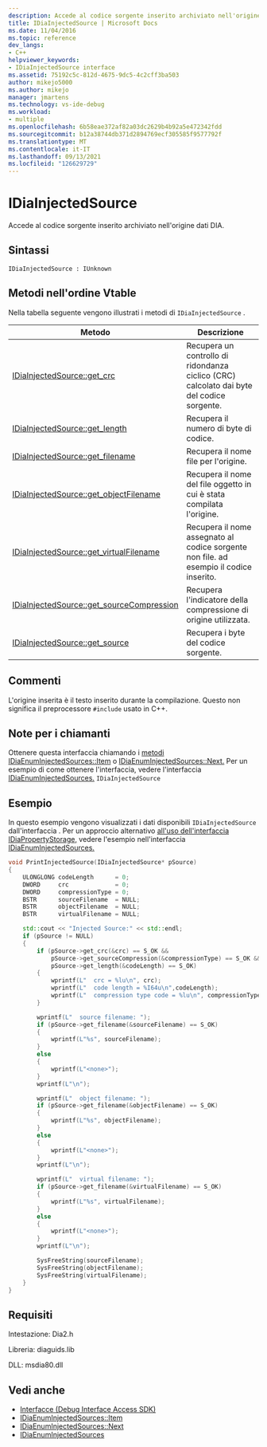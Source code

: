 ```yaml
---
description: Accede al codice sorgente inserito archiviato nell'origine dati DIA.
title: IDiaInjectedSource | Microsoft Docs
ms.date: 11/04/2016
ms.topic: reference
dev_langs:
- C++
helpviewer_keywords:
- IDiaInjectedSource interface
ms.assetid: 75192c5c-812d-4675-9dc5-4c2cff3ba503
author: mikejo5000
ms.author: mikejo
manager: jmartens
ms.technology: vs-ide-debug
ms.workload:
- multiple
ms.openlocfilehash: 6b58eae372af82a03dc2629b4b92a5e472342fdd
ms.sourcegitcommit: b12a38744db371d2894769ecf305585f9577792f
ms.translationtype: MT
ms.contentlocale: it-IT
ms.lasthandoff: 09/13/2021
ms.locfileid: "126629729"
---
```

# <a name="idiainjectedsource"></a>IDiaInjectedSource
Accede al codice sorgente inserito archiviato nell'origine dati DIA.

## <a name="syntax"></a>Sintassi

```
IDiaInjectedSource : IUnknown
```

## <a name="methods-in-vtable-order"></a>Metodi nell'ordine Vtable
Nella tabella seguente vengono illustrati i metodi di `IDiaInjectedSource` .

|Metodo|Descrizione|
|------------|-----------------|
|[IDiaInjectedSource::get_crc](../../debugger/debug-interface-access/idiainjectedsource-get-crc.md)|Recupera un controllo di ridondanza ciclico (CRC) calcolato dai byte del codice sorgente.|
|[IDiaInjectedSource::get_length](../../debugger/debug-interface-access/idiainjectedsource-get-length.md)|Recupera il numero di byte di codice.|
|[IDiaInjectedSource::get_filename](../../debugger/debug-interface-access/idiainjectedsource-get-filename.md)|Recupera il nome file per l'origine.|
|[IDiaInjectedSource::get_objectFilename](../../debugger/debug-interface-access/idiainjectedsource-get-objectfilename.md)|Recupera il nome del file oggetto in cui è stata compilata l'origine.|
|[IDiaInjectedSource::get_virtualFilename](../../debugger/debug-interface-access/idiainjectedsource-get-virtualfilename.md)|Recupera il nome assegnato al codice sorgente non file. ad esempio il codice inserito.|
|[IDiaInjectedSource::get_sourceCompression](../../debugger/debug-interface-access/idiainjectedsource-get-sourcecompression.md)|Recupera l'indicatore della compressione di origine utilizzata.|
|[IDiaInjectedSource::get_source](../../debugger/debug-interface-access/idiainjectedsource-get-source.md)|Recupera i byte del codice sorgente.|

## <a name="remarks"></a>Commenti
L'origine inserita è il testo inserito durante la compilazione. Questo non significa il preprocessore `#include` usato in C++.

## <a name="notes-for-callers"></a>Note per i chiamanti
Ottenere questa interfaccia chiamando i [metodi IDiaEnumInjectedSources::Item](../../debugger/debug-interface-access/idiaenuminjectedsources-item.md) o [IDiaEnumInjectedSources::Next.](../../debugger/debug-interface-access/idiaenuminjectedsources-next.md) Per un esempio di come ottenere l'interfaccia, vedere l'interfaccia [IDiaEnumInjectedSources.](../../debugger/debug-interface-access/idiaenuminjectedsources.md) `IDiaInjectedSource`

## <a name="example"></a>Esempio
In questo esempio vengono visualizzati i dati disponibili `IDiaInjectedSource` dall'interfaccia . Per un approccio alternativo [all'uso dell'interfaccia IDiaPropertyStorage,](../../debugger/debug-interface-access/idiapropertystorage.md) vedere l'esempio nell'interfaccia [IDiaEnumInjectedSources.](../../debugger/debug-interface-access/idiaenuminjectedsources.md)

```C++
void PrintInjectedSource(IDiaInjectedSource* pSource)
{
    ULONGLONG codeLength      = 0;
    DWORD     crc             = 0;
    DWORD     compressionType = 0;
    BSTR      sourceFilename  = NULL;
    BSTR      objectFilename  = NULL;
    BSTR      virtualFilename = NULL;

    std::cout << "Injected Source:" << std::endl;
    if (pSource != NULL)
    {
        if (pSource->get_crc(&crc) == S_OK &&
            pSource->get_sourceCompression(&compressionType) == S_OK &&
            pSource->get_length(&codeLength) == S_OK)
        {
            wprintf(L"  crc = %lu\n", crc);
            wprintf(L"  code length = %I64u\n",codeLength);
            wprintf(L"  compression type code = %lu\n", compressionType);
        }

        wprintf(L"  source filename: ");
        if (pSource->get_filename(&sourceFilename) == S_OK)
        {
            wprintf(L"%s", sourceFilename);
        }
        else
        {
            wprintf(L"<none>");
        }
        wprintf(L"\n");

        wprintf(L"  object filename: ");
        if (pSource->get_filename(&objectFilename) == S_OK)
        {
            wprintf(L"%s", objectFilename);
        }
        else
        {
            wprintf(L"<none>");
        }
        wprintf(L"\n");

        wprintf(L"  virtual filename: ");
        if (pSource->get_filename(&virtualFilename) == S_OK)
        {
            wprintf(L"%s", virtualFilename);
        }
        else
        {
            wprintf(L"<none>");
        }
        wprintf(L"\n");

        SysFreeString(sourceFilename);
        SysFreeString(objectFilename);
        SysFreeString(virtualFilename);
    }
}
```

## <a name="requirements"></a>Requisiti
Intestazione: Dia2.h

Libreria: diaguids.lib

DLL: msdia80.dll

## <a name="see-also"></a>Vedi anche
- [Interfacce (Debug Interface Access SDK)](../../debugger/debug-interface-access/interfaces-debug-interface-access-sdk.md)
- [IDiaEnumInjectedSources::Item](../../debugger/debug-interface-access/idiaenuminjectedsources-item.md)
- [IDiaEnumInjectedSources::Next](../../debugger/debug-interface-access/idiaenuminjectedsources-next.md)
- [IDiaEnumInjectedSources](../../debugger/debug-interface-access/idiaenuminjectedsources.md)
